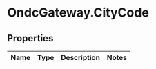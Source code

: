 # OndcGateway.CityCode

## Properties
Name | Type | Description | Notes
------------ | ------------- | ------------- | -------------
